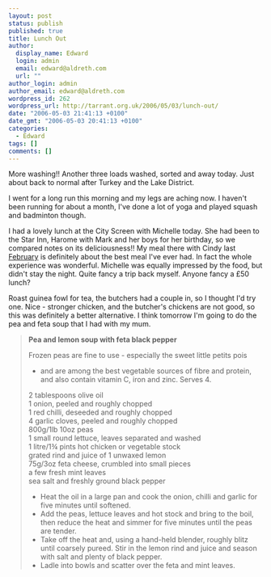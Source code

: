 ```yaml
---
layout: post
status: publish
published: true
title: Lunch Out
author:
  display_name: Edward
  login: admin
  email: edward@aldreth.com
  url: ""
author_login: admin
author_email: edward@aldreth.com
wordpress_id: 262
wordpress_url: http://tarrant.org.uk/2006/05/03/lunch-out/
date: "2006-05-03 21:41:13 +0100"
date_gmt: "2006-05-03 20:41:13 +0100"
categories:
  - Edward
tags: []
comments: []
---
```


More washing!! Another three loads washed, sorted and away today. Just
about back to normal after Turkey and the Lake District.

I went for a long run this morning and my legs are aching now. I
haven\'t been running for about a month, I\'ve done a lot of yoga and
played squash and badminton though.

I had a lovely lunch at the City Screen with Michelle today. She had
been to the Star Inn, Harome with Mark and her boys for her birthday, so
we compared notes on its deliciousness!! My meal there with Cindy last
[February][1] is definitely about the best meal I\'ve ever had. In fact
the whole experience was wonderful. Michelle was equally impressed by
the food, but didn\'t stay the night. Quite fancy a trip back myself.
Anyone fancy a £50 lunch?

Roast guinea fowl for tea, the butchers had a couple in, so I thought
I\'d try one. Nice - stronger chicken, and the butcher\'s chickens are
not good, so this was definitely a better alternative. I think tomorrow
I\'m going to do the pea and feta soup that I had with my mum.

> **Pea and lemon soup with feta black pepper**
> 
> Frozen peas are fine to use - especially the sweet little petits pois
> - and are among the best vegetable sources of fibre and protein, and
> also contain vitamin C, iron and zinc. Serves 4.
> 
> 2 tablespoons olive oil  
>  1 onion, peeled and roughly chopped  
>  1 red chilli, deseeded and roughly chopped  
>  4 garlic cloves, peeled and roughly chopped  
>  800g/1lb 10oz peas  
>  1 small round lettuce, leaves separated and washed  
>  1 litre/1¾ pints hot chicken or vegetable stock  
>  grated rind and juice of 1 unwaxed lemon  
>  75g/3oz feta cheese, crumbled into small pieces  
>  a few fresh mint leaves  
>  sea salt and freshly ground black pepper
> 
> * Heat the oil in a large pan and cook the onion, chilli and garlic
>   for five minutes until softened.
> * Add the peas, lettuce leaves and hot stock and bring to the boil,
>   then reduce the heat and simmer for five minutes until the peas are
>   tender.
> * Take off the heat and, using a hand-held blender, roughly blitz
>   until coarsely pureed. Stir in the lemon rind and juice and season
>   with salt and plenty of black pepper.
> * Ladle into bowls and scatter over the feta and mint leaves.



[1]: https://tarrant.org.uk/2005/02/03/surprise-for-cindy/
